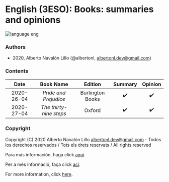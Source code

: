 # English (3ESO): Books: summaries and opinions

![language eng](https://img.shields.io/badge/language-eng-orange.svg)

### Authors

- 2020, Alberto Navalón Lillo (@albertonl, <albertonl.dev@gmail.com>)

### Contents

| **Date**   | **Book Name**          | **Edition**      | **Summary**        | **Opinion**        |
|:----------:|:----------------------:|:----------------:|:------------------:|:------------------:|
| 2020-26-04 | _Pride and Prejudice_  | Burlington Books | :heavy_check_mark: | :heavy_check_mark: |
| 2020-27-04 | _The thirty-nine steps_| Oxford           | :heavy_check_mark: | :heavy_check_mark: |

### Copyright

Copyright (C) 2020 Alberto Navalón Lillo <albertonl.dev@gmail.com> - Todos los derechos reservados / Tots els drets reservats / All rights reserved

Para más información, haga click [aquí](https://github.com/albertonl/ies/blob/master/COPYRIGHT-spa).

Per a més informació, faça click [ací](https://github.com/albertonl/ies/blob/master/COPYRIGHT-cat).

For more information, click [here](https://github.com/albertonl/ies/blob/master/COPYRIGHT).
